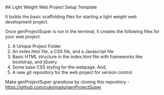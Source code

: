 #A Light Weight Web Project Setup Template 

It builds the basic scaffolding files for starting a light weight web development project. 

Once genProjectSuper is run in the terminal, it creates the following files for your web project.

1. A Unique Project Folder
2. An index.html file, a CSS file, and a Javascript file
3. Basic HTML structure in the index.html file with frameworks like bootstrap, and jQuery
4. Some base CSS styling for the webpage. And,
5. A new git repository for the web project for version control

Make genProjectSuper grandiose by cloning this repository - https://github.com/cukomadu/genProjectSuper
